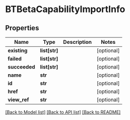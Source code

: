 # BTBetaCapabilityImportInfo

## Properties
Name | Type | Description | Notes
------------ | ------------- | ------------- | -------------
**existing** | **list[str]** |  | [optional] 
**failed** | **list[str]** |  | [optional] 
**succeeded** | **list[str]** |  | [optional] 
**name** | **str** |  | [optional] 
**id** | **str** |  | [optional] 
**href** | **str** |  | [optional] 
**view_ref** | **str** |  | [optional] 

[[Back to Model list]](../README.md#documentation-for-models) [[Back to API list]](../README.md#documentation-for-api-endpoints) [[Back to README]](../README.md)


